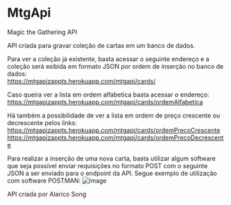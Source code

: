 # MtgApi

Magic the Gathering API

API criada para gravar coleção de cartas em um banco de dados.

Para ver a coleção já existente, basta acessar o seguinte endereço e a coleção será exibida em formato JSON por ordem de inserção no banco de dados:<br>
https://mtgapizappts.herokuapp.com/mtgapi/cards/

Caso queira ver a lista em ordem alfabetica basta acessar o endereço:<br>
https://mtgapizappts.herokuapp.com/mtgapi/cards/ordemAlfabetica

Há também a possibilidade de ver a lista em ordem de preço crescente ou decrescente pelos links:<br>
https://mtgapizappts.herokuapp.com/mtgapi/cards/ordemPrecoCrescente<br>
https://mtgapizappts.herokuapp.com/mtgapi/cards/ordemPrecoDecrescente

Para realizar a inserção de uma nova carta, basta utilizar algum software que seja possível enviar requisições no formato POST com o seguinte JSON a ser enviado para o endpoint da API. Segue exemplo de utilização com software POSTMAN:
![image](https://user-images.githubusercontent.com/7890458/167462520-d8e70c81-39c2-4540-a69e-7debf06b605b.png)


API criada por Alarico Song
